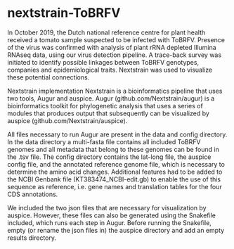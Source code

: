 # nextstrain-ToBRFV

In October 2019, the Dutch national reference centre for plant health received a tomato sample suspected to be infected with ToBRFV. Presence of the virus was confirmed with analysis of plant rRNA depleted Illumina RNAseq data, using our virus detection pipeline. A trace-back survey was initiated to identify possible linkages between ToBRFV genotypes, companies and epidemiological traits. Nextstrain was used to visualize these potential connections. 

Nextstrain implementation
Nextstrain is a bioinformatics pipeline that uses two tools, Augur and auspice. Augur (github.com/Nextstrain/augur) is a bioinformatics toolkit for phylogenetic analysis that uses a series of modules that produces output that subsequently can be visualized by auspice (github.com/Nextstrain/auspice). 

All files necessary to run Augur are present in the data and config directory. In the data directory a multi-fasta file contains all included ToBRFV genomes and all metadata that belong to these genomes can be found in the .tsv file. The config directory contains the lat-long file, the auspice config file, and the annotated reference genome file, which is necessary to determine the amino acid changes. Additional features had to be added to the NCBI Genbank file (KT383474_NCBI-edit.gb) to enable the use of this sequence as reference, i.e. gene names and translation tables for the four CDS annotations.

We included the two json files that are necessary for visualization by auspice. However, these files can also be generated using the Snakefile included, which runs each step in Augur. Before running the Snakefile, empty (or rename the json files in) the auspice directory and add an empty results directory.
